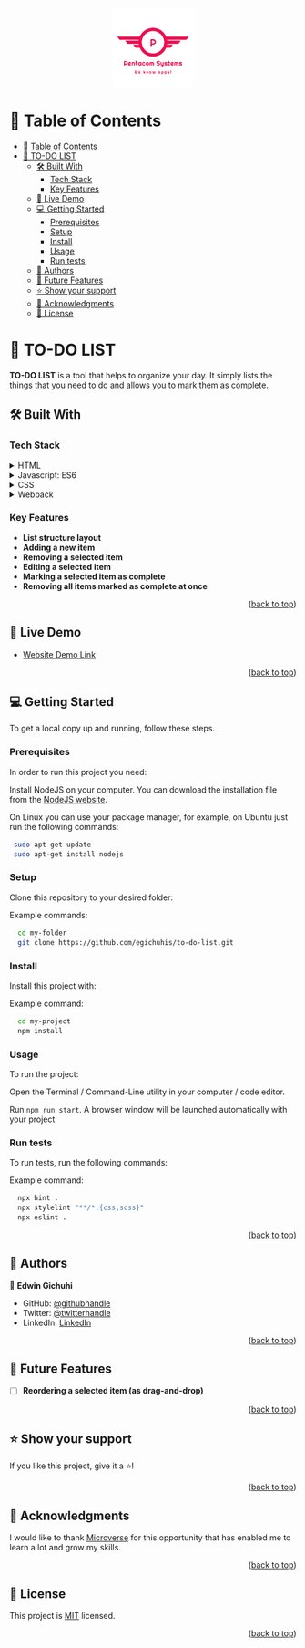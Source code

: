 <a name="readme-top"></a>

<div align="center">
  <!-- You are encouraged to replace this logo with your own! Otherwise you can also remove it. -->
  <img src="./src/imgs/logo.png" alt="logo" width="140"  height="auto" />
  <br/>

</div>

<!-- TABLE OF CONTENTS -->

# 📗 Table of Contents

- [📗 Table of Contents](#-table-of-contents)
- [📖 TO-DO LIST ](#-to-do-list-)
  - [🛠 Built With ](#-built-with-)
    - [Tech Stack ](#tech-stack-)
    - [Key Features ](#key-features-)
  - [🚀 Live Demo ](#-live-demo-)
  - [💻 Getting Started ](#-getting-started-)
    - [Prerequisites](#prerequisites)
    - [Setup](#setup)
    - [Install](#install)
    - [Usage](#usage)
    - [Run tests](#run-tests)
  - [👥 Authors ](#-authors-)
  - [🔭 Future Features ](#-future-features-)
  - [⭐️ Show your support ](#️-show-your-support-)
  - [🙏 Acknowledgments ](#-acknowledgments-)
  - [📝 License ](#-license-)

<!-- PROJECT DESCRIPTION -->

# 📖 TO-DO LIST <a name="about-project"></a>

**TO-DO LIST** is a tool that helps to organize your day. It simply lists the things that you need to do and allows you to mark them as complete.

## 🛠 Built With <a name="built-with"></a>

### Tech Stack <a name="tech-stack"></a>

<details>
  <summary>HTML</summary>
</details>
<details>
  <summary>Javascript: ES6</summary>
</details>
<details>
  <summary>CSS</summary>
</details>
<details>
  <summary>Webpack</summary>
</details>

<!-- Features -->

### Key Features <a name="key-features"></a>

- **List structure layout**
- **Adding a new item**
- **Removing a selected item**
- **Editing a selected item**
- **Marking a selected item as complete**
- **Removing all items marked as complete at once**
  
<p align="right">(<a href="#readme-top">back to top</a>)</p>

<!-- LIVE DEMO -->

## 🚀 Live Demo <a name="live-demo"></a>

- [Website Demo Link](https://egichuhis.github.io/to-do-list/)

<p align="right">(<a href="#readme-top">back to top</a>)</p>

<!-- GETTING STARTED -->

## 💻 Getting Started <a name="getting-started"></a>

To get a local copy up and running, follow these steps.

### Prerequisites

In order to run this project you need:

Install NodeJS on your computer. You can download the installation file from the [NodeJS website](https://nodejs.org/en/download/).

On Linux you can use your package manager, for example, on Ubuntu just run the following commands:

```sh
 sudo apt-get update
 sudo apt-get install nodejs
```

### Setup

Clone this repository to your desired folder:

Example commands:

```sh
  cd my-folder
  git clone https://github.com/egichuhis/to-do-list.git
```

### Install

Install this project with:

Example command:

```sh
  cd my-project
  npm install
```

### Usage

To run the project:

Open the Terminal / Command-Line utility in your computer / code editor.

Run `npm run start`. A browser window will be launched automatically with your project

### Run tests

To run tests, run the following commands:

Example command:

```sh
  npx hint .
  npx stylelint "**/*.{css,scss}"
  npx eslint .
```

<p align="right">(<a href="#readme-top">back to top</a>)</p>

<!-- AUTHORS -->

## 👥 Authors <a name="authors"></a>

👤 **Edwin Gichuhi**

- GitHub: [@githubhandle](https://github.com/egichuhis)
- Twitter: [@twitterhandle](https://twitter.com/egichuhis)
- LinkedIn: [LinkedIn](https://www.linkedin.com/in/edwin-gichuhi/)

<p align="right">(<a href="#readme-top">back to top</a>)</p>

## 🔭 Future Features <a name="future-features"></a>

- [ ] **Reordering a selected item (as drag-and-drop)**

<p align="right">(<a href="#readme-top">back to top</a>)</p>

<!-- SUPPORT -->

## ⭐️ Show your support <a name="support"></a>

If you like this project, give it a ⭐️!

<p align="right">(<a href="#readme-top">back to top</a>)</p>

<!-- ACKNOWLEDGEMENTS -->
## 🙏 Acknowledgments <a name="acknowledgements"></a>

I would like to thank [Microverse](https://www.microverse.org/) for this opportunity that has enabled me to learn a lot and grow my skills.

<p align="right">(<a href="#readme-top">back to top</a>)</p>

<!-- LICENSE -->

## 📝 License <a name="license"></a>

This project is [MIT](./MIT.md) licensed.

<p align="right">(<a href="#readme-top">back to top</a>)</p>
